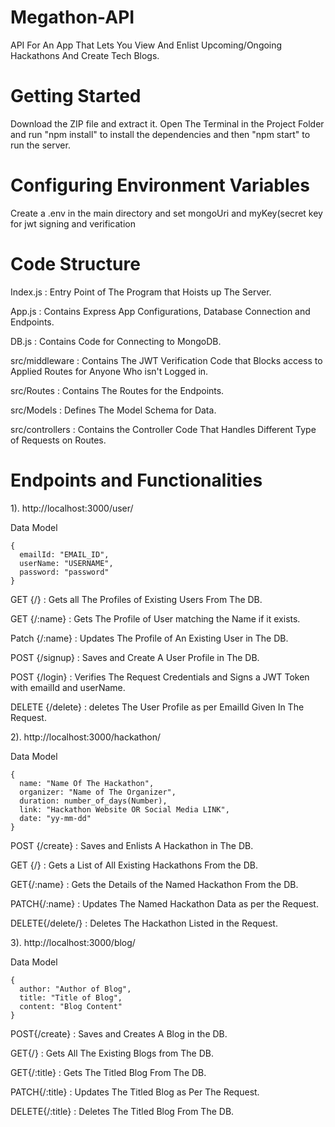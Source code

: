 # Megathon-API

API For An App That Lets You View And Enlist Upcoming/Ongoing Hackathons And Create Tech Blogs.

# Getting Started

Download the ZIP file and extract it. Open The Terminal in the Project Folder and run "npm install" to install the dependencies and then "npm start" to run the server.

# Configuring Environment Variables

Create a .env in the main directory and set mongoUri and myKey(secret key for jwt signing and verification

# Code Structure

  Index.js :   Entry Point of The Program that Hoists up The Server.
  
  App.js : Contains Express App Configurations, Database Connection and Endpoints.
  
  DB.js : Contains Code for Connecting to MongoDB.
  
  src/middleware : Contains The JWT Verification Code that Blocks access to Applied Routes for Anyone Who isn't Logged in.
  
  src/Routes : Contains The Routes for the Endpoints. 
  
  src/Models : Defines The Model Schema for Data.
  
  src/controllers : Contains the Controller Code That Handles Different Type of Requests on Routes.
  
# Endpoints and Functionalities

1). http://localhost:3000/user/

  Data Model
    
    {
      emailId: "EMAIL_ID",
      userName: "USERNAME",
      password: "password"
    }

  GET {/} : Gets all The Profiles of Existing Users From The DB.

  GET {/:name} : Gets The Profile of User matching the Name if it exists.
  
  Patch {/:name} : Updates The Profile of An Existing User in The DB.
  
  POST {/signup} : Saves and Create A User Profile in The DB.
  
  POST {/login} : Verifies The Request Credentials and Signs a JWT Token with emailId and userName.
  
  DELETE {/delete} : deletes The User Profile as per EmailId Given In The Request.
  
2). http://localhost:3000/hackathon/

  Data Model
    
    {
      name: "Name Of The Hackathon", 
      organizer: "Name of The Organizer",
      duration: number_of_days(Number), 
      link: "Hackathon Website OR Social Media LINK",
      date: "yy-mm-dd"
    }
   
  POST {/create} : Saves and Enlists A Hackathon in The DB.
  
  GET {/} : Gets a List of All Existing Hackathons From the DB.
  
  GET{/:name} : Gets the Details of the Named Hackathon From the DB.
  
  PATCH{/:name} : Updates The Named Hackathon Data as per the Request.
  
  DELETE{/delete/} : Deletes The Hackathon Listed in the Request.
  
3). http://localhost:3000/blog/

  Data Model
    
    {
      author: "Author of Blog",
      title: "Title of Blog",
      content: "Blog Content"
    }
  
  POST{/create} : Saves and Creates A Blog in the DB.
  
  GET{/} : Gets All The Existing Blogs from The DB.
  
  GET{/:title} : Gets The Titled Blog From The DB.
  
  PATCH{/:title} : Updates The Titled Blog as Per The Request.
  
  DELETE{/:title} : Deletes The Titled Blog From The DB.
    
  

